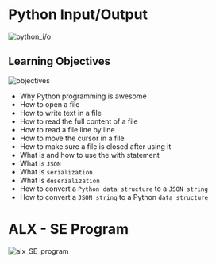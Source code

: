 # Python Input/Output

![python_i/o](https://dbader.org/static/figures/python-reading-writing-files.jpg)
## Learning Objectives
![objectives](https://courses.dcs.wisc.edu/design-teaching/PlanDesign_Fall2016/2-Online-Course-Design/2_Learning-Objectives-Alignment/images/objective-puzzle.JPG)

* Why Python programming is awesome
* How to open a file
* How to write text in a file
* How to read the full content of a file
* How to read a file line by line
* How to move the cursor in a file
* How to make sure a file is closed after using it
* What is and how to use the with statement
* What is `JSON`
* What is `serialization`
* What is `deserialization`
* How to convert a `Python data structure` to a `JSON string`
* How to convert a `JSON string` to a Python `data structure`

# ALX - SE Program
![alx_SE_program](https://fidelityconcepts.com/wp-content/uploads/2022/08/ALX.jpg)
